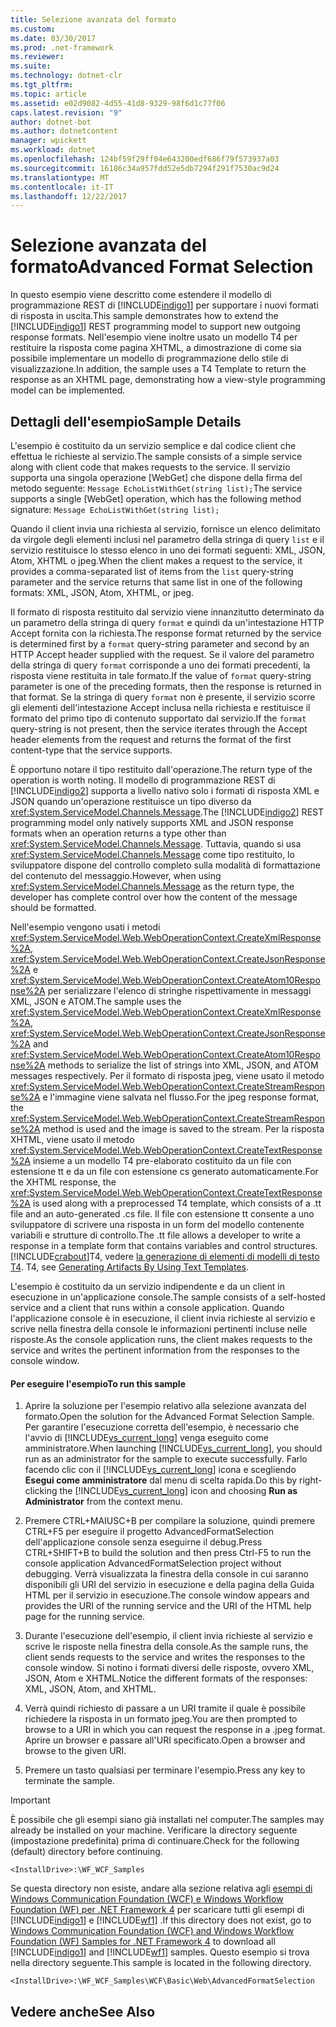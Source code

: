 ```yaml
---
title: Selezione avanzata del formato
ms.custom: 
ms.date: 03/30/2017
ms.prod: .net-framework
ms.reviewer: 
ms.suite: 
ms.technology: dotnet-clr
ms.tgt_pltfrm: 
ms.topic: article
ms.assetid: e02d9082-4d55-41d8-9329-98f6d1c77f06
caps.latest.revision: "9"
author: dotnet-bot
ms.author: dotnetcontent
manager: wpickett
ms.workload: dotnet
ms.openlocfilehash: 124bf59f29ff04e643200edf686f79f573937a03
ms.sourcegitcommit: 16186c34a957fdd52e5db7294f291f7530ac9d24
ms.translationtype: MT
ms.contentlocale: it-IT
ms.lasthandoff: 12/22/2017
---
```

# <a name="advanced-format-selection"></a><span data-ttu-id="21c31-102">Selezione avanzata del formato</span><span class="sxs-lookup"><span data-stu-id="21c31-102">Advanced Format Selection</span></span>
<span data-ttu-id="21c31-103">In questo esempio viene descritto come estendere il modello di programmazione REST di [!INCLUDE[indigo1](../../../../includes/indigo1-md.md)] per supportare i nuovi formati di risposta in uscita.</span><span class="sxs-lookup"><span data-stu-id="21c31-103">This sample demonstrates how to extend the [!INCLUDE[indigo1](../../../../includes/indigo1-md.md)] REST programming model to support new outgoing response formats.</span></span> <span data-ttu-id="21c31-104">Nell'esempio viene inoltre usato un modello T4 per restituire la risposta come pagina XHTML, a dimostrazione di come sia possibile implementare un modello di programmazione dello stile di visualizzazione.</span><span class="sxs-lookup"><span data-stu-id="21c31-104">In addition, the sample uses a T4 Template to return the response as an XHTML page, demonstrating how a view-style programming model can be implemented.</span></span>  
  
## <a name="sample-details"></a><span data-ttu-id="21c31-105">Dettagli dell'esempio</span><span class="sxs-lookup"><span data-stu-id="21c31-105">Sample Details</span></span>  
 <span data-ttu-id="21c31-106">L'esempio è costituito da un servizio semplice e dal codice client che effettua le richieste al servizio.</span><span class="sxs-lookup"><span data-stu-id="21c31-106">The sample consists of a simple service along with client code that makes requests to the service.</span></span>  <span data-ttu-id="21c31-107">Il servizio supporta una singola operazione [WebGet] che dispone della firma del metodo seguente: `Message EchoListWithGet(string list);`</span><span class="sxs-lookup"><span data-stu-id="21c31-107">The service supports a single [WebGet] operation, which has the following method signature: `Message EchoListWithGet(string list);`</span></span>  
  
 <span data-ttu-id="21c31-108">Quando il client invia una richiesta al servizio, fornisce un elenco delimitato da virgole degli elementi inclusi nel parametro della stringa di query `list` e il servizio restituisce lo stesso elenco in uno dei formati seguenti: XML, JSON, Atom, XHTML o jpeg.</span><span class="sxs-lookup"><span data-stu-id="21c31-108">When the client makes a request to the service, it provides a comma-separated list of items from the `list` query-string parameter and the service returns that same list in one of the following formats: XML, JSON, Atom, XHTML, or jpeg.</span></span>  
  
 <span data-ttu-id="21c31-109">Il formato di risposta restituito dal servizio viene innanzitutto determinato da un parametro della stringa di query `format` e quindi da un'intestazione HTTP Accept fornita con la richiesta.</span><span class="sxs-lookup"><span data-stu-id="21c31-109">The response format returned by the service is determined first by a `format` query-string parameter and second by an HTTP Accept header supplied with the request.</span></span> <span data-ttu-id="21c31-110">Se il valore del parametro della stringa di query `format` corrisponde a uno dei formati precedenti, la risposta viene restituita in tale formato.</span><span class="sxs-lookup"><span data-stu-id="21c31-110">If the value of `format` query-string parameter is one of the preceding formats, then the response is returned in that format.</span></span> <span data-ttu-id="21c31-111">Se la stringa di query `format` non è presente, il servizio scorre gli elementi dell'intestazione Accept inclusa nella richiesta e restituisce il formato del primo tipo di contenuto supportato dal servizio.</span><span class="sxs-lookup"><span data-stu-id="21c31-111">If the `format` query-string is not present, then the service iterates through the Accept header elements from the request and returns the format of the first content-type that the service supports.</span></span>  
  
 <span data-ttu-id="21c31-112">È opportuno notare il tipo restituito dall'operazione.</span><span class="sxs-lookup"><span data-stu-id="21c31-112">The return type of the operation is worth noting.</span></span> <span data-ttu-id="21c31-113">Il modello di programmazione REST di [!INCLUDE[indigo2](../../../../includes/indigo2-md.md)] supporta a livello nativo solo i formati di risposta XML e JSON quando un'operazione restituisce un tipo diverso da <xref:System.ServiceModel.Channels.Message>.</span><span class="sxs-lookup"><span data-stu-id="21c31-113">The [!INCLUDE[indigo2](../../../../includes/indigo2-md.md)] REST programming model only natively supports XML and JSON response formats when an operation returns a type other than <xref:System.ServiceModel.Channels.Message>.</span></span> <span data-ttu-id="21c31-114">Tuttavia, quando si usa <xref:System.ServiceModel.Channels.Message> come tipo restituito, lo sviluppatore dispone del controllo completo sulla modalità di formattazione del contenuto del messaggio.</span><span class="sxs-lookup"><span data-stu-id="21c31-114">However, when using <xref:System.ServiceModel.Channels.Message> as the return type, the developer has complete control over how the content of the message should be formatted.</span></span>  
  
 <span data-ttu-id="21c31-115">Nell'esempio vengono usati i metodi <xref:System.ServiceModel.Web.WebOperationContext.CreateXmlResponse%2A>, <xref:System.ServiceModel.Web.WebOperationContext.CreateJsonResponse%2A> e <xref:System.ServiceModel.Web.WebOperationContext.CreateAtom10Response%2A> per serializzare l'elenco di stringhe rispettivamente in messaggi XML, JSON e ATOM.</span><span class="sxs-lookup"><span data-stu-id="21c31-115">The sample uses the <xref:System.ServiceModel.Web.WebOperationContext.CreateXmlResponse%2A>, <xref:System.ServiceModel.Web.WebOperationContext.CreateJsonResponse%2A> and <xref:System.ServiceModel.Web.WebOperationContext.CreateAtom10Response%2A> methods to serialize the list of strings into XML, JSON, and ATOM messages respectively.</span></span> <span data-ttu-id="21c31-116">Per il formato di risposta jpeg, viene usato il metodo <xref:System.ServiceModel.Web.WebOperationContext.CreateStreamResponse%2A> e l'immagine viene salvata nel flusso.</span><span class="sxs-lookup"><span data-stu-id="21c31-116">For the jpeg response format, the <xref:System.ServiceModel.Web.WebOperationContext.CreateStreamResponse%2A> method is used and the image is saved to the stream.</span></span> <span data-ttu-id="21c31-117">Per la risposta XHTML, viene usato il metodo <xref:System.ServiceModel.Web.WebOperationContext.CreateTextResponse%2A> insieme a un modello T4 pre-elaborato costituito da un file con estensione tt e da un file con estensione cs generato automaticamente.</span><span class="sxs-lookup"><span data-stu-id="21c31-117">For the XHTML response, the <xref:System.ServiceModel.Web.WebOperationContext.CreateTextResponse%2A> is used along with a preprocessed T4 template, which consists of a .tt file and an auto-generated .cs file.</span></span> <span data-ttu-id="21c31-118">Il file con estensione tt consente a uno sviluppatore di scrivere una risposta in un form del modello contenente variabili e strutture di controllo.</span><span class="sxs-lookup"><span data-stu-id="21c31-118">The .tt file allows a developer to write a response in a template form that contains variables and control structures.</span></span> [!INCLUDE[crabout](../../../../includes/crabout-md.md)]<span data-ttu-id="21c31-119">T4, vedere [la generazione di elementi di modelli di testo T4](http://go.microsoft.com/fwlink/?LinkId=166023).</span><span class="sxs-lookup"><span data-stu-id="21c31-119"> T4, see [Generating Artifacts By Using Text Templates](http://go.microsoft.com/fwlink/?LinkId=166023).</span></span>  
  
 <span data-ttu-id="21c31-120">L'esempio è costituito da un servizio indipendente e da un client in esecuzione in un'applicazione console.</span><span class="sxs-lookup"><span data-stu-id="21c31-120">The sample consists of a self-hosted service and a client that runs within a console application.</span></span> <span data-ttu-id="21c31-121">Quando l'applicazione console è in esecuzione, il client invia richieste al servizio e scrive nella finestra della console le informazioni pertinenti incluse nelle risposte.</span><span class="sxs-lookup"><span data-stu-id="21c31-121">As the console application runs, the client makes requests to the service and writes the pertinent information from the responses to the console window.</span></span>  
  
#### <a name="to-run-this-sample"></a><span data-ttu-id="21c31-122">Per eseguire l'esempio</span><span class="sxs-lookup"><span data-stu-id="21c31-122">To run this sample</span></span>  
  
1.  <span data-ttu-id="21c31-123">Aprire la soluzione per l'esempio relativo alla selezione avanzata del formato.</span><span class="sxs-lookup"><span data-stu-id="21c31-123">Open the solution for the Advanced Format Selection Sample.</span></span> <span data-ttu-id="21c31-124">Per garantire l'esecuzione corretta dell'esempio, è necessario che l'avvio di [!INCLUDE[vs_current_long](../../../../includes/vs-current-long-md.md)] venga eseguito come amministratore.</span><span class="sxs-lookup"><span data-stu-id="21c31-124">When launching [!INCLUDE[vs_current_long](../../../../includes/vs-current-long-md.md)], you should run as an administrator for the sample to execute successfully.</span></span> <span data-ttu-id="21c31-125">Farlo facendo clic con il [!INCLUDE[vs_current_long](../../../../includes/vs-current-long-md.md)] icona e scegliendo **Esegui come amministratore** dal menu di scelta rapida.</span><span class="sxs-lookup"><span data-stu-id="21c31-125">Do this by right-clicking the [!INCLUDE[vs_current_long](../../../../includes/vs-current-long-md.md)] icon and choosing **Run as Administrator** from the context menu.</span></span>  
  
2.  <span data-ttu-id="21c31-126">Premere CTRL+MAIUSC+B per compilare la soluzione, quindi premere CTRL+F5 per eseguire il progetto AdvancedFormatSelection dell'applicazione console senza eseguirne il debug.</span><span class="sxs-lookup"><span data-stu-id="21c31-126">Press CTRL+SHIFT+B to build the solution and then press Ctrl-F5 to run the console application AdvancedFormatSelection project without debugging.</span></span> <span data-ttu-id="21c31-127">Verrà visualizzata la finestra della console in cui saranno disponibili gli URI del servizio in esecuzione e della pagina della Guida HTML per il servizio in esecuzione.</span><span class="sxs-lookup"><span data-stu-id="21c31-127">The console window appears and provides the URI of the running service and the URI of the HTML help page for the running service.</span></span>  
  
3.  <span data-ttu-id="21c31-128">Durante l'esecuzione dell'esempio, il client invia richieste al servizio e scrive le risposte nella finestra della console.</span><span class="sxs-lookup"><span data-stu-id="21c31-128">As the sample runs, the client sends requests to the service and writes the responses to the console window.</span></span> <span data-ttu-id="21c31-129">Si notino i formati diversi delle risposte, ovvero XML, JSON, Atom e XHTML.</span><span class="sxs-lookup"><span data-stu-id="21c31-129">Notice the different formats of the responses: XML, JSON, Atom, and XHTML.</span></span>  
  
4.  <span data-ttu-id="21c31-130">Verrà quindi richiesto di passare a un URI tramite il quale è possibile richiedere la risposta in un formato jpeg.</span><span class="sxs-lookup"><span data-stu-id="21c31-130">You are then prompted to browse to a URI in which you can request the response in a .jpeg format.</span></span> <span data-ttu-id="21c31-131">Aprire un browser e passare all'URI specificato.</span><span class="sxs-lookup"><span data-stu-id="21c31-131">Open a browser and browse to the given URI.</span></span>  
  
5.  <span data-ttu-id="21c31-132">Premere un tasto qualsiasi per terminare l'esempio.</span><span class="sxs-lookup"><span data-stu-id="21c31-132">Press any key to terminate the sample.</span></span>  
  
> [!IMPORTANT]
>  <span data-ttu-id="21c31-133">È possibile che gli esempi siano già installati nel computer.</span><span class="sxs-lookup"><span data-stu-id="21c31-133">The samples may already be installed on your machine.</span></span> <span data-ttu-id="21c31-134">Verificare la directory seguente (impostazione predefinita) prima di continuare.</span><span class="sxs-lookup"><span data-stu-id="21c31-134">Check for the following (default) directory before continuing.</span></span>  
>   
>  `<InstallDrive>:\WF_WCF_Samples`  
>   
>  <span data-ttu-id="21c31-135">Se questa directory non esiste, andare alla sezione relativa agli [esempi di Windows Communication Foundation (WCF) e Windows Workflow Foundation (WF) per .NET Framework 4](http://go.microsoft.com/fwlink/?LinkId=150780) per scaricare tutti gli esempi di [!INCLUDE[indigo1](../../../../includes/indigo1-md.md)] e [!INCLUDE[wf1](../../../../includes/wf1-md.md)] .</span><span class="sxs-lookup"><span data-stu-id="21c31-135">If this directory does not exist, go to [Windows Communication Foundation (WCF) and Windows Workflow Foundation (WF) Samples for .NET Framework 4](http://go.microsoft.com/fwlink/?LinkId=150780) to download all [!INCLUDE[indigo1](../../../../includes/indigo1-md.md)] and [!INCLUDE[wf1](../../../../includes/wf1-md.md)] samples.</span></span> <span data-ttu-id="21c31-136">Questo esempio si trova nella directory seguente.</span><span class="sxs-lookup"><span data-stu-id="21c31-136">This sample is located in the following directory.</span></span>  
>   
>  `<InstallDrive>:\WF_WCF_Samples\WCF\Basic\Web\AdvancedFormatSelection`  
  
## <a name="see-also"></a><span data-ttu-id="21c31-137">Vedere anche</span><span class="sxs-lookup"><span data-stu-id="21c31-137">See Also</span></span>
